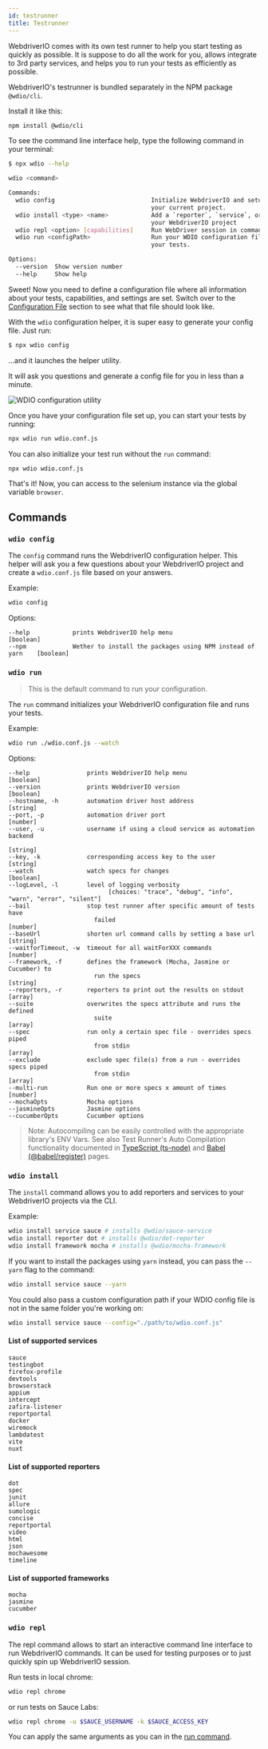 ```yaml
---
id: testrunner
title: Testrunner
---
```


WebdriverIO comes with its own test runner to help you start testing as quickly as possible. It is suppose to do all the work for you, allows integrate to 3rd party services, and helps you to run your tests as efficiently as possible.

WebdriverIO's testrunner is bundled separately in the NPM package `@wdio/cli`.

Install it like this:

```sh npm2yarn
npm install @wdio/cli
```

To see the command line interface help, type the following command in your terminal:

```sh
$ npx wdio --help

wdio <command>

Commands:
  wdio config                           Initialize WebdriverIO and setup configuration in
                                        your current project.
  wdio install <type> <name>            Add a `reporter`, `service`, or `framework` to
                                        your WebdriverIO project
  wdio repl <option> [capabilities]     Run WebDriver session in command line
  wdio run <configPath>                 Run your WDIO configuration file to initialize
                                        your tests.

Options:
  --version  Show version number                                       [boolean]
  --help     Show help                                                 [boolean]
```

Sweet! Now you need to define a configuration file where all information about your tests, capabilities, and settings are set. Switch over to the [Configuration File](configurationfile)  section to see what that file should look like.

With the `wdio` configuration helper, it is super easy to generate your config file. Just run:

```sh
$ npx wdio config
```

...and it launches the helper utility.

It will ask you questions and generate a config file for you in less than a minute.

![WDIO configuration utility](/img/config-utility.gif)

Once you have your configuration file set up, you can start your tests by running:

```sh
npx wdio run wdio.conf.js
```

You can also initialize your test run without the `run` command:

```sh
npx wdio wdio.conf.js
```

That's it! Now, you can access to the selenium instance via the global variable `browser`.

## Commands

### `wdio config`

The `config` command runs the WebdriverIO configuration helper. This helper will ask you a few questions about your WebdriverIO project and create a `wdio.conf.js` file based on your answers.

Example:

```sh
wdio config
```

Options:

```
--help            prints WebdriverIO help menu                                [boolean]
--npm             Wether to install the packages using NPM instead of yarn    [boolean]
```

### `wdio run`

> This is the default command to run your configuration.

The `run` command initializes your WebdriverIO configuration file and runs your tests.

Example:

```sh
wdio run ./wdio.conf.js --watch
```

Options:

```
--help                prints WebdriverIO help menu                   [boolean]
--version             prints WebdriverIO version                     [boolean]
--hostname, -h        automation driver host address                  [string]
--port, -p            automation driver port                          [number]
--user, -u            username if using a cloud service as automation backend
                                                                        [string]
--key, -k             corresponding access key to the user            [string]
--watch               watch specs for changes                        [boolean]
--logLevel, -l        level of logging verbosity
                            [choices: "trace", "debug", "info", "warn", "error", "silent"]
--bail                stop test runner after specific amount of tests have
                        failed                                          [number]
--baseUrl             shorten url command calls by setting a base url [string]
--waitforTimeout, -w  timeout for all waitForXXX commands             [number]
--framework, -f       defines the framework (Mocha, Jasmine or Cucumber) to
                        run the specs                                   [string]
--reporters, -r       reporters to print out the results on stdout     [array]
--suite               overwrites the specs attribute and runs the defined
                        suite                                            [array]
--spec                run only a certain spec file - overrides specs piped
                        from stdin                                       [array]
--exclude             exclude spec file(s) from a run - overrides specs piped
                        from stdin                                       [array]
--multi-run           Run one or more specs x amount of times            [number]
--mochaOpts           Mocha options
--jasmineOpts         Jasmine options
--cucumberOpts        Cucumber options
```

> Note: Autocompiling can be easily controlled with the appropriate library's ENV Vars. See also Test Runner's Auto Compilation functionality documented in [TypeScript (ts-node)](typeScript) and [Babel (@babel/register)](babel) pages.

### `wdio install`
The `install` command allows you to add reporters and services to your WebdriverIO projects via the CLI.

Example:

```sh
wdio install service sauce # installs @wdio/sauce-service
wdio install reporter dot # installs @wdio/dot-reporter
wdio install framework mocha # installs @wdio/mocha-framework
```

If you want to install the packages using `yarn` instead, you can pass the `--yarn` flag to the command:

```sh
wdio install service sauce --yarn
```

You could also pass a custom configuration path if your WDIO config file is not in the same folder you're working on:

```sh
wdio install service sauce --config="./path/to/wdio.conf.js"
```

#### List of supported services

```
sauce
testingbot
firefox-profile
devtools
browserstack
appium
intercept
zafira-listener
reportportal
docker
wiremock
lambdatest
vite
nuxt
```

#### List of supported reporters

```
dot
spec
junit
allure
sumologic
concise
reportportal
video
html
json
mochawesome
timeline
```

#### List of supported frameworks

```
mocha
jasmine
cucumber
```

### `wdio repl`

The repl command allows to start an interactive command line interface to run WebdriverIO commands. It can be used for testing purposes or to just quickly spin up WebdriverIO session.

Run tests in local chrome:

```sh
wdio repl chrome
```

or run tests on Sauce Labs:

```sh
wdio repl chrome -u $SAUCE_USERNAME -k $SAUCE_ACCESS_KEY
```

You can apply the same arguments as you can in the [run command](#wdio-run).
